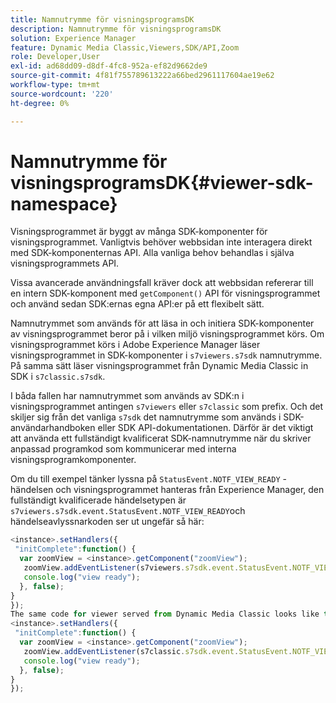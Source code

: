```yaml
---
title: Namnutrymme för visningsprogramsDK
description: Namnutrymme för visningsprogramsDK
solution: Experience Manager
feature: Dynamic Media Classic,Viewers,SDK/API,Zoom
role: Developer,User
exl-id: ad68dd09-d8df-4fc8-952a-ef82d9662de9
source-git-commit: 4f81f755789613222a66bed2961117604ae19e62
workflow-type: tm+mt
source-wordcount: '220'
ht-degree: 0%

---
```


# Namnutrymme för visningsprogramsDK{#viewer-sdk-namespace}

Visningsprogrammet är byggt av många SDK-komponenter för visningsprogrammet. Vanligtvis behöver webbsidan inte interagera direkt med SDK-komponenternas API. Alla vanliga behov behandlas i själva visningsprogrammets API.

Vissa avancerade användningsfall kräver dock att webbsidan refererar till en intern SDK-komponent med `getComponent()` API för visningsprogrammet och använd sedan SDK:ernas egna API:er på ett flexibelt sätt.

Namnutrymmet som används för att läsa in och initiera SDK-komponenter av visningsprogrammet beror på i vilken miljö visningsprogrammet körs. Om visningsprogrammet körs i Adobe Experience Manager läser visningsprogrammet in SDK-komponenter i `s7viewers.s7sdk` namnutrymme. På samma sätt läser visningsprogrammet från Dynamic Media Classic in SDK i `s7classic.s7sdk`.

I båda fallen har namnutrymmet som används av SDK:n i visningsprogrammet antingen `s7viewers` eller `s7classic` som prefix. Och det skiljer sig från det vanliga `s7sdk` det namnutrymme som används i SDK-användarhandboken eller SDK API-dokumentationen. Därför är det viktigt att använda ett fullständigt kvalificerat SDK-namnutrymme när du skriver anpassad programkod som kommunicerar med interna visningsprogramkomponenter.

Om du till exempel tänker lyssna på `StatusEvent.NOTF_VIEW_READY` -händelsen och visningsprogrammet hanteras från Experience Manager, den fullständigt kvalificerade händelsetypen är `s7viewers.s7sdk.event.StatusEvent.NOTF_VIEW_READY`och händelseavlyssnarkoden ser ut ungefär så här:

```javascript {.line-numbers}
<instance>.setHandlers({ 
 "initComplete":function() { 
  var zoomView = <instance>.getComponent("zoomView"); 
   zoomView.addEventListener(s7viewers.s7sdk.event.StatusEvent.NOTF_VIEW_READY, function(e) { 
   console.log("view ready"); 
  }, false); 
} 
}); 
The same code for viewer served from Dynamic Media Classic looks like this: 
<instance>.setHandlers({ 
 "initComplete":function() { 
  var zoomView = <instance>.getComponent("zoomView"); 
   zoomView.addEventListener(s7classic.s7sdk.event.StatusEvent.NOTF_VIEW_READY, function(e) { 
   console.log("view ready"); 
  }, false); 
} 
});
```

